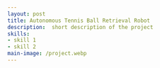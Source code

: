 ```yaml
---
layout: post
title: Autonomous Tennis Ball Retrieval Robot
description:  short description of the project
skills: 
- skill 1
- skill 2
main-image: /project.webp
---
```

